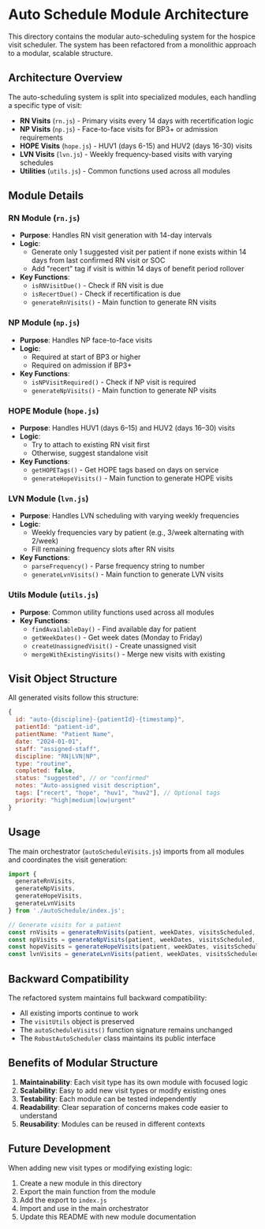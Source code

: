 # Auto Schedule Module Architecture

This directory contains the modular auto-scheduling system for the hospice visit scheduler. The system has been refactored from a monolithic approach to a modular, scalable structure.

## Architecture Overview

The auto-scheduling system is split into specialized modules, each handling a specific type of visit:

- **RN Visits** (`rn.js`) - Primary visits every 14 days with recertification logic
- **NP Visits** (`np.js`) - Face-to-face visits for BP3+ or admission requirements  
- **HOPE Visits** (`hope.js`) - HUV1 (days 6-15) and HUV2 (days 16-30) visits
- **LVN Visits** (`lvn.js`) - Weekly frequency-based visits with varying schedules
- **Utilities** (`utils.js`) - Common functions used across all modules

## Module Details

### RN Module (`rn.js`)
- **Purpose**: Handles RN visit generation with 14-day intervals
- **Logic**: 
  - Generate only 1 suggested visit per patient if none exists within 14 days from last confirmed RN visit or SOC
  - Add "recert" tag if visit is within 14 days of benefit period rollover
- **Key Functions**:
  - `isRNVisitDue()` - Check if RN visit is due
  - `isRecertDue()` - Check if recertification is due
  - `generateRnVisits()` - Main function to generate RN visits

### NP Module (`np.js`)
- **Purpose**: Handles NP face-to-face visits
- **Logic**:
  - Required at start of BP3 or higher
  - Required on admission if BP3+
- **Key Functions**:
  - `isNPVisitRequired()` - Check if NP visit is required
  - `generateNpVisits()` - Main function to generate NP visits

### HOPE Module (`hope.js`)
- **Purpose**: Handles HUV1 (days 6–15) and HUV2 (days 16–30) visits
- **Logic**:
  - Try to attach to existing RN visit first
  - Otherwise, suggest standalone visit
- **Key Functions**:
  - `getHOPETags()` - Get HOPE tags based on days on service
  - `generateHopeVisits()` - Main function to generate HOPE visits

### LVN Module (`lvn.js`)
- **Purpose**: Handles LVN scheduling with varying weekly frequencies
- **Logic**:
  - Weekly frequencies vary by patient (e.g., 3/week alternating with 2/week)
  - Fill remaining frequency slots after RN visits
- **Key Functions**:
  - `parseFrequency()` - Parse frequency string to number
  - `generateLvnVisits()` - Main function to generate LVN visits

### Utils Module (`utils.js`)
- **Purpose**: Common utility functions used across all modules
- **Key Functions**:
  - `findAvailableDay()` - Find available day for patient
  - `getWeekDates()` - Get week dates (Monday to Friday)
  - `createUnassignedVisit()` - Create unassigned visit
  - `mergeWithExistingVisits()` - Merge new visits with existing

## Visit Object Structure

All generated visits follow this structure:

```javascript
{
  id: "auto-{discipline}-{patientId}-{timestamp}",
  patientId: "patient-id",
  patientName: "Patient Name",
  date: "2024-01-01",
  staff: "assigned-staff",
  discipline: "RN|LVN|NP",
  type: "routine",
  completed: false,
  status: "suggested", // or "confirmed"
  notes: "Auto-assigned visit description",
  tags: ["recert", "hope", "huv1", "huv2"], // Optional tags
  priority: "high|medium|low|urgent"
}
```

## Usage

The main orchestrator (`autoScheduleVisits.js`) imports from all modules and coordinates the visit generation:

```javascript
import {
  generateRnVisits,
  generateNpVisits,
  generateHopeVisits,
  generateLvnVisits
} from './autoSchedule/index.js';

// Generate visits for a patient
const rnVisits = generateRnVisits(patient, weekDates, visitsScheduled, findAvailableDay);
const npVisits = generateNpVisits(patient, weekDates, visitsScheduled, findAvailableDay);
const hopeVisits = generateHopeVisits(patient, weekDates, visitsScheduled, findAvailableDay, existingVisits);
const lvnVisits = generateLvnVisits(patient, weekDates, visitsScheduled, findAvailableDay);
```

## Backward Compatibility

The refactored system maintains full backward compatibility:
- All existing imports continue to work
- The `visitUtils` object is preserved
- The `autoScheduleVisits()` function signature remains unchanged
- The `RobustAutoScheduler` class maintains its public interface

## Benefits of Modular Structure

1. **Maintainability**: Each visit type has its own module with focused logic
2. **Scalability**: Easy to add new visit types or modify existing ones
3. **Testability**: Each module can be tested independently
4. **Readability**: Clear separation of concerns makes code easier to understand
5. **Reusability**: Modules can be reused in different contexts

## Future Development

When adding new visit types or modifying existing logic:
1. Create a new module in this directory
2. Export the main function from the module
3. Add the export to `index.js`
4. Import and use in the main orchestrator
5. Update this README with new module documentation 